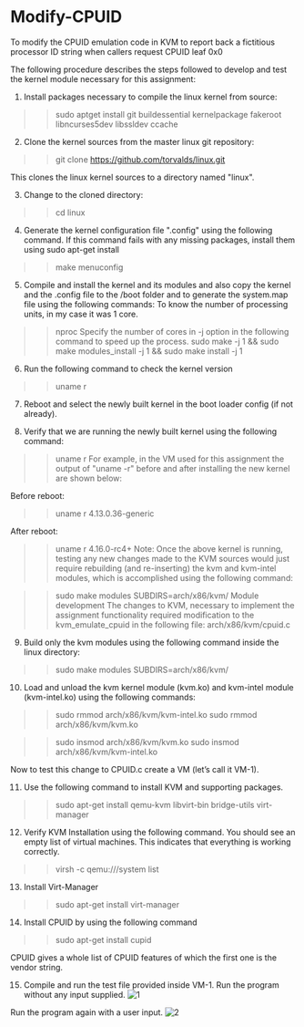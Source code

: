 # Modify-CPUID
To modify the CPUID emulation code in KVM to report back a fictitious processor ID string when callers request CPUID leaf 0x0

The following procedure describes the steps followed to develop and test the kernel module necessary for this assignment:
1)	Install packages necessary to compile the linux kernel from source:
>> sudo apt­get install git build­essential kernel­package fakeroot libncurses5­dev libssl­dev ccache

2)	Clone the kernel sources from the master linux git repository:
>> git clone https://github.com/torvalds/linux.git

This clones the linux kernel sources to a directory named "linux".

3)	Change to the cloned directory:
>> cd linux

4)	Generate the kernel configuration file ".config" using the following command. If this command fails with any missing packages, install them using sudo apt-get install <package name>
>> make menuconfig
  
5)	Compile and install the kernel and its modules and also copy the kernel and the .config file to the /boot folder and to generate the system.map file using the following commands:
To know the number of processing units, in my case it was 1 core.
>> nproc
 Specify the number of cores in -j option in the following command to speed up the process.
>> sudo make -j 1 && sudo make modules_install -j 1 && sudo make install -j 1

6)	Run the following command to check the kernel version
>> uname ­r

7)	Reboot and select the newly built kernel in the boot loader config (if not already).

8)	Verify that we are running the newly built kernel using the following command:
>> uname ­r
For example, in the VM used for this assignment the output of "uname -r" before and after installing the new kernel are shown below:

Before reboot:
>> uname ­r
4.13.0.36-generic

After reboot:
>> uname ­r 
4.16.0-rc4+
Note: Once the above kernel is running, testing any new changes made to the KVM sources would just require rebuilding (and re-inserting) the kvm and kvm-intel modules, which is accomplished using the following command:

>> sudo make modules SUBDIRS=arch/x86/kvm/
Module development
The changes to KVM, necessary to implement the assignment functionality required modification to the kvm_emulate_cpuid in the following file:
arch/x86/kvm/cpuid.c

9)	Build only the kvm modules using the following command inside the linux directory:
>> sudo make modules SUBDIRS=arch/x86/kvm/

10)	Load and unload the kvm kernel module (kvm.ko) and kvm-intel module (kvm-intel.ko) using the following commands:
>> sudo rmmod arch/x86/kvm/kvm-intel.ko
>> sudo rmmod arch/x86/kvm/kvm.ko

>> sudo insmod arch/x86/kvm/kvm.ko
>> sudo insmod arch/x86/kvm/kvm-intel.ko

Now to test this change to CPUID.c create a VM (let’s call it VM-1).

11)	Use the following command to install KVM and supporting packages.
>> sudo apt-get install qemu-kvm libvirt-bin bridge-utils virt-manager

12)	Verify KVM Installation using the following command. You should see an empty list of virtual machines. This indicates that everything is working correctly.
>> virsh -c qemu:///system list

13)	Install Virt-Manager
>> sudo apt-get install virt-manager

14)	Install CPUID by using the following command
>> sudo apt-get install cupid

CPUID gives a whole list of CPUID features of which the first one is the vendor string.

15)	Compile and run the test file provided inside VM-1.
Run the program without any input supplied.
![1](https://user-images.githubusercontent.com/25673997/51360085-0b0bc400-1a7f-11e9-9bee-5609df3d951e.png)

Run the program again with a user input.
![2](https://user-images.githubusercontent.com/25673997/51360110-2a0a5600-1a7f-11e9-9df3-2eea1f39e947.png)

